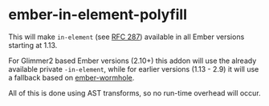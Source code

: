 # ember-in-element-polyfill

This will make `in-element` (see [RFC 287](https://github.com/emberjs/rfcs/pull/287)) available in all Ember versions
starting at 1.13.

For Glimmer2 based Ember versions (2.10+) this addon will use the already available private `-in-element`, while for 
earlier versions (1.13 - 2.9) it will use a fallback based on [ember-wormhole](https://github.com/yapplabs/ember-wormhole). 

All of this is done using AST transforms, so no run-time overhead will occur.
